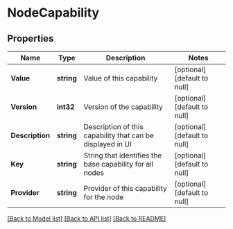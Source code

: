 # NodeCapability

## Properties
Name | Type | Description | Notes
------------ | ------------- | ------------- | -------------
**Value** | **string** | Value of this capability | [optional] [default to null]
**Version** | **int32** | Version of the capability | [optional] [default to null]
**Description** | **string** | Description of this capability that can be displayed in UI | [optional] [default to null]
**Key** | **string** | String that identifies the base capability for all nodes | [optional] [default to null]
**Provider** | **string** | Provider of this capability for the node | [optional] [default to null]

[[Back to Model list]](../README.md#documentation-for-models) [[Back to API list]](../README.md#documentation-for-api-endpoints) [[Back to README]](../README.md)

